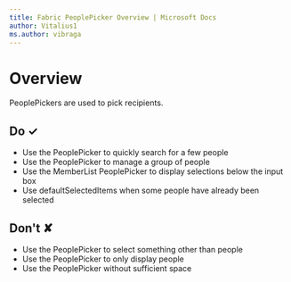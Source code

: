 ```yaml
---
title: Fabric PeoplePicker Overview | Microsoft Docs
author: Vitalius1
ms.author: vibraga
---
```


# Overview
PeoplePickers are used to pick recipients.



## Do &#10003;
- Use the PeoplePicker to quickly search for a few people
- Use the PeoplePicker to manage a group of people
- Use the MemberList PeoplePicker to display selections below the input box
- Use defaultSelectedItems when some people have already been selected

## Don't &#10008;
- Use the PeoplePicker to select something other than people
- Use the PeoplePicker to only display people
- Use the PeoplePicker without sufficient space